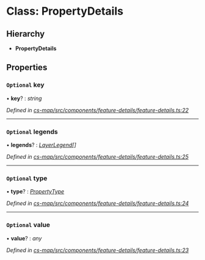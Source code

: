 # Class: PropertyDetails

## Hierarchy

* **PropertyDetails**

## Properties

### `Optional` key

• **key**? : *string*

*Defined in [cs-map/src/components/feature-details/feature-details.ts:22](https://github.com/TNOCS/csnext/blob/99cbd46d/packages/cs-map/src/components/feature-details/feature-details.ts#L22)*

___

### `Optional` legends

• **legends**? : *[LayerLegend](../interfaces/_cs_map_src_classes_layer_legend_.layerlegend.md)[]*

*Defined in [cs-map/src/components/feature-details/feature-details.ts:25](https://github.com/TNOCS/csnext/blob/99cbd46d/packages/cs-map/src/components/feature-details/feature-details.ts#L25)*

___

### `Optional` type

• **type**? : *[PropertyType](_cs_map_src_classes_feature_type_.propertytype.md)*

*Defined in [cs-map/src/components/feature-details/feature-details.ts:24](https://github.com/TNOCS/csnext/blob/99cbd46d/packages/cs-map/src/components/feature-details/feature-details.ts#L24)*

___

### `Optional` value

• **value**? : *any*

*Defined in [cs-map/src/components/feature-details/feature-details.ts:23](https://github.com/TNOCS/csnext/blob/99cbd46d/packages/cs-map/src/components/feature-details/feature-details.ts#L23)*

